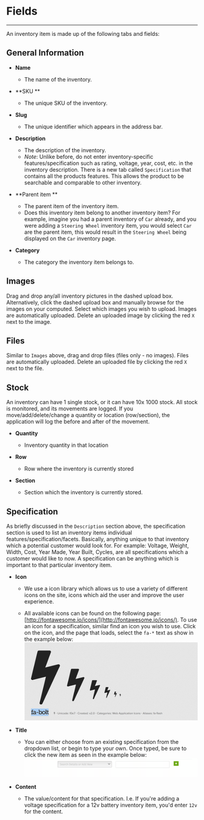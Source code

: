 # Fields

---

An inventory item is made up of the following tabs and fields:

## General Information

* **Name**
  * The name of the inventory.
* **SKU **

  * The unique SKU of the inventory.

* **Slug**

  * The unique identifier which appears in the address bar.

* **Description**

  * The description of the inventory.
  * _Note_: Unlike before, do not enter inventory-specific features/specification such as rating, voltage, year, cost, etc. in the inventory description. There is a new tab called `Specification` that contains all the products features. This allows the product to be searchable and comparable to other inventory. 

* **Parent item **

  * The parent item of the inventory item.
  * Does this inventory item belong to another inventory item? For example, imagine you had a parent inventory of `Car` already, and you were adding a `Steering Wheel` inventory item, you would select `Car` are the parent item, this would result in the `Steering Wheel` being displayed on the `Car` inventory page.

* **Category**

  * The category the inventory item belongs to.

## **Images**

Drag and drop any/all inventory pictures in the dashed upload box. Alternatively, click the dashed upload box and manually browse for the images on your computed. Select which images you wish to upload. Images are automatically uploaded. Delete an uploaded image by clicking the red `X` next to the image.

## **Files**

Similar to `Images` above, drag and drop files \(files only - no images\). Files are automatically uploaded. Delete an uploaded file by clicking the red `X` next to the file.

## Stock

An inventory can have 1 single stock, or it can have 10x 1000 stock. All stock is monitored, and its movements are logged. If you move/add/delete/change a quantity or location \(row/section\), the application will log the before and after of the movement.

* **Quantity**

  * Inventory quantity in that location

* **Row**

  * Row where the inventory is currently stored

* **Section**

  * Section which the inventory is currently stored.

## **Specification**

As briefly discussed in the `Description` section above, the specification section is used to list an inventory items individual features/specification/facets. Basically, anything unique to that inventory which a potential customer would look for. For example: Voltage, Weight, Width, Cost, Year Made, Year Built, Cycles, are all specifications which a customer would like to now. A specification can be anything which is important to that particular inventory item.

* **Icon**

  * We use a icon library which allows us to use a variety of different icons on the site, icons which aid the user and improve the user experience.

  * All available icons can be found on the following page: [http://fontawesome.io/icons/](http://fontawesome.io/icons/). To use an icon for a specification, similar find an icon you wish to use. Click on the icon, and the page that loads, select the `fa-*` text as show in the example below:  
    ![](/assets/font-awesome.png)

* **Title**

  * You can either choose from an existing specification from the dropdown list, or begin to type your own. Once typed, be sure to click the new item as seen in the example below:  
    ![](/assets/add-new-specificaton.gif)

* **Content**

  * The value/content for that specification. I.e. If you're adding a voltage specification for a 12v battery inventory item, you'd enter `12v` for the content.



